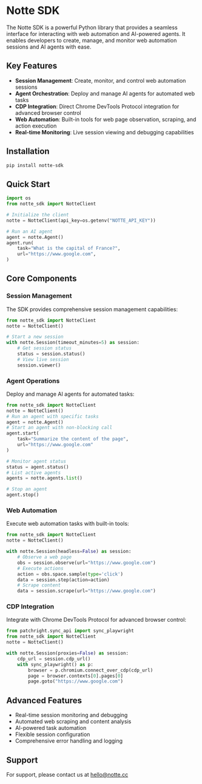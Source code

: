 # Notte SDK

The Notte SDK is a powerful Python library that provides a seamless interface for interacting with web automation and AI-powered agents. It enables developers to create, manage, and monitor web automation sessions and AI agents with ease.

## Key Features

- **Session Management**: Create, monitor, and control web automation sessions
- **Agent Orchestration**: Deploy and manage AI agents for automated web tasks
- **CDP Integration**: Direct Chrome DevTools Protocol integration for advanced browser control
- **Web Automation**: Built-in tools for web page observation, scraping, and action execution
- **Real-time Monitoring**: Live session viewing and debugging capabilities

## Installation

```bash
pip install notte-sdk
```

## Quick Start

```python
import os
from notte_sdk import NotteClient

# Initialize the client
notte = NotteClient(api_key=os.getenv("NOTTE_API_KEY"))

# Run an AI agent
agent = notte.Agent()
agent.run(
    task="What is the capital of France?",
    url="https://www.google.com",
)
```

## Core Components

### Session Management

The SDK provides comprehensive session management capabilities:

```python
from notte_sdk import NotteClient
notte = NotteClient()

# Start a new session
with notte.Session(timeout_minutes=5) as session:
    # Get session status
    status = session.status()
    # View live session
    session.viewer()
```

### Agent Operations

Deploy and manage AI agents for automated tasks:

```python
from notte_sdk import NotteClient
notte = NotteClient()
# Run an agent with specific tasks
agent = notte.Agent()
# Start an agent with non-blocking call
agent.start(
    task="Summarize the content of the page",
    url="https://www.google.com"
)

# Monitor agent status
status = agent.status()
# List active agents
agents = notte.agents.list()

# Stop an agent
agent.stop()


```

### Web Automation

Execute web automation tasks with built-in tools:

```python
from notte_sdk import NotteClient
notte = NotteClient()

with notte.Session(headless=False) as session:
    # Observe a web page
    obs = session.observe(url="https://www.google.com")
    # Execute actions
    action = obs.space.sample(type='click')
    data = session.step(action=action)
    # Scrape content
    data = session.scrape(url="https://www.google.com")
```

### CDP Integration

Integrate with Chrome DevTools Protocol for advanced browser control:

```python
from patchright.sync_api import sync_playwright
from notte_sdk import NotteClient
notte = NotteClient()

with notte.Session(proxies=False) as session:
    cdp_url = session.cdp_url()
    with sync_playwright() as p:
        browser = p.chromium.connect_over_cdp(cdp_url)
        page = browser.contexts[0].pages[0]
        page.goto("https://www.google.com")
```

## Advanced Features

- Real-time session monitoring and debugging
- Automated web scraping and content analysis
- AI-powered task automation
- Flexible session configuration
- Comprehensive error handling and logging

## Support

For support, please contact us at [hello@notte.cc](mailto:hello@notte.cc)
